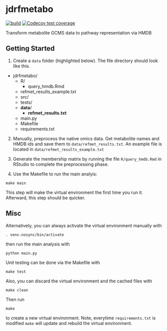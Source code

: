 # jdrfmetabo

<!-- badges: start -->

[![build](https://github.com/dmontemayor/jdrfmetabo/workflows/build/badge.svg)](https://github.com/dmontemayor/jdrfmetabo/actions) [![Codecov test coverage](https://codecov.io/gh/dmontemayor/jdrfmetabo/branch/main/graph/badge.svg)](https://codecov.io/gh/dmontemayor/jdrfmetabo?branch=main)

<!-- badges: end -->

Transform metabolite GCMS data to pathway representation via HMDB

## Getting Started
1) Create a `data` folder (highlighted below). The file directory should look like this.
- jdrfmetabo/
  - R/
    - query_hmdb.Rmd
  - refmet_results_example.txt
  - src/
  - tests/
  - **data**/
    - **refmet_results.txt**
  - main.py
  - Makefile
  - requirements.txt

2) Manually, preprocess the native omics data. Get metabolite names and HMDB ids and save
them to `data/refmet_results.txt`. An example file is located in
`data/refmet_results_example.txt`

3) Generate the membership matrix by running the file `R/query_hmdb.Rmd` in RStudio to complete the preprocessing phase.

4) Use the Makefile to run the main analyis:
 ```
 make main
 ```
 This step will make the virtual environment the first time you run it. Afterward, this step should be quicker.

## Misc
Alternatively, you can always activate the virtual environment manually with
 ```
. venv.nosync/bin/activate
 ```
then run the main analysis with
 ```
python main.py
 ```
Unit testing can be done via the Makefile with
```
make test
```
Also, you can discard the virtual environment and the cached files with
```
make clean
```
Then run
```
make
```
to create a new virtual environment. Note, everytime `requirements.txt` is modified `make` will update and rebuild the virtual environment.
